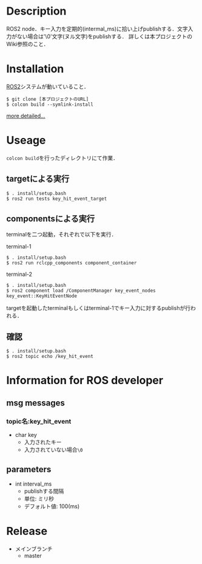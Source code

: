 # Description
ROS2 node．キー入力を定期的(intermal_ms)に拾い上げpublishする．文字入力がない場合は'\0'文字(ヌル文字)をpublishする．
詳しくは本プロジェクトのWiki参照のこと．

# Installation
[ROS2](https://index.ros.org/doc/ros2/)システムが動いていること．


```
$ git clone [本プロジェクトのURL]
$ colcon build --symlink-install
```

[more detailed...](Installation_JP.md)

# Useage
`colcon build`を行ったディレクトリにて作業．

## targetによる実行

```
$ . install/setup.bash
$ ros2 run tests key_hit_event_target
```

## componentsによる実行
terminalを二つ起動，それぞれで以下を実行．

terminal-1
```
$ . install/setup.bash
$ ros2 run rclcpp_components component_container
```

terminal-2
```
$ . install/setup.bash
$ ros2 component load /ComponentManager key_event_nodes key_event::KeyHitEventNode
```

targetを起動したterminalもしくはterminal-1でキー入力に対するpublishが行われる．

## 確認

```
$ . install/setup.bash
$ ros2 topic echo /key_hit_event
```

# Information for ROS developer
## msg messages
### topic名:key_hit_event

* char key
    * 入力されたキー
    * 入力されていない場合`\0`

## parameters

* int interval_ms
    * publishする間隔
    * 単位: ミリ秒
    * デフォルト値: 100(ms)

# Release
* メインブランチ
    * master
